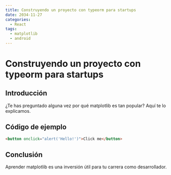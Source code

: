 ```yaml
---
title: Construyendo un proyecto con typeorm para startups
date: 2034-11-27
categories:
  - React
tags:
  - matplotlib
  - android
---
```


# Construyendo un proyecto con typeorm para startups

## Introducción

¿Te has preguntado alguna vez por qué matplotlib es tan popular? Aquí te lo explicamos.

## Código de ejemplo

```html
<button onclick="alert('Hello!')">Click me</button>
```

## Conclusión

Aprender matplotlib es una inversión útil para tu carrera como desarrollador.